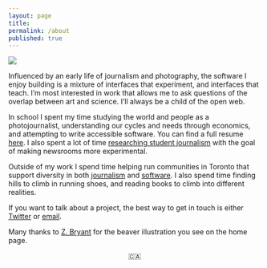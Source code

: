 ```yaml
---
layout: page
title:
permalink: /about
published: true
---
```


![](../img/bio-pic.jpg)


Influenced by an early life of journalism and photography, the software I enjoy building is a mixture of interfaces that experiment, and interfaces that teach. I’m most interested in work that allows me to ask questions of the overlap between art and science. I’ll always be a child of the open web.

In school I spent my time studying the world and people as a photojournalist, understanding our cycles and needs through economics, and attempting to write accessible software. You can find a full resume [here](../resume.pdf). I also spent a lot of time [researching student journalism](https://medium.com/the-open-journalism-project/the-open-journalism-project-better-student-journalism-fb39f4f701bb) with the goal of making newsrooms more experimental.

Outside of my work I spend time helping run communities in Toronto that support diversity in both [journalism](https://www.meetup.com/Hacks-Hackers-Toronto/) and [software](https://nodeschool.io/toronto/). I also spend time finding hills to climb in running shoes, and reading books to climb into different realities.

If you want to talk about a project, the best way to get in touch is either [Twitter](http://www.twitter.com/pippinlee) or [email](mailto:pippinblee@gmail.com).

Many thanks to [Z. Bryant](http://zbryant.com/) for the beaver illustration you see on the home page.

<div style="text-align:center">🇨🇦</div>